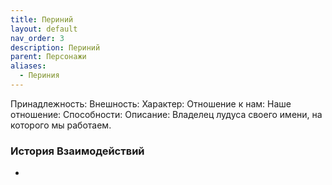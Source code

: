 ```yaml
---
title: Периний
layout: default
nav_order: 3
description: Периний
parent: Персонажи
aliases:
  - Периния
---
```

Принадлежность: 
Внешность: 
Характер: 
Отношение к нам: 
Наше отношение: 
Способности: 
Описание: Владелец лудуса своего имени, на которого мы работаем.

### История Взаимодействий
- 
